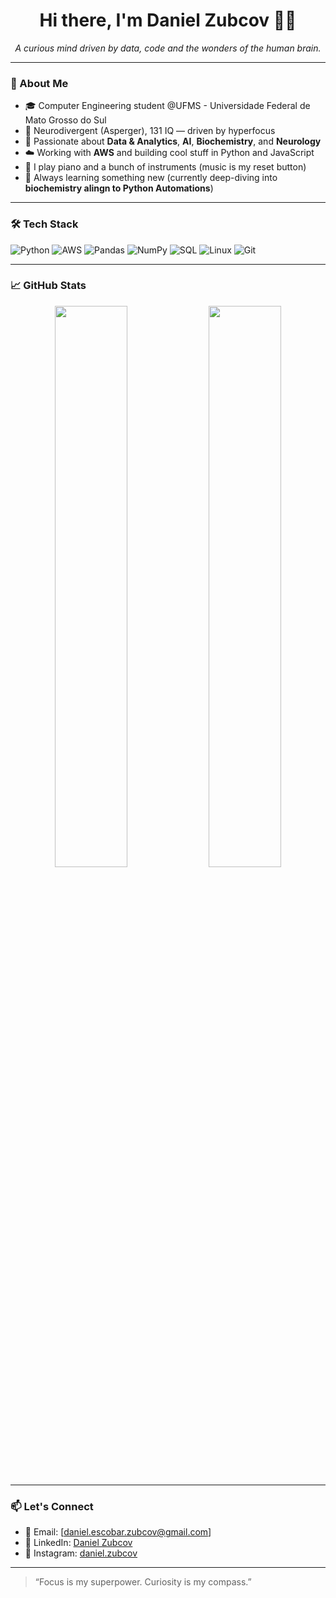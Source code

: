 <h1 align="center">Hi there, I'm Daniel Zubcov 👨‍💻</h1>

<p align="center">
  <i>A curious mind driven by data, code and the wonders of the human brain.</i>
</p>

---

### 🚀 About Me

- 🎓 Computer Engineering student @UFMS - Universidade Federal de Mato Grosso do Sul
- 🧠 Neurodivergent (Asperger), 131 IQ — driven by hyperfocus
- 🔬 Passionate about **Data & Analytics**, **AI**, **Biochemistry**, and **Neurology**
- ☁️ Working with **AWS** and building cool stuff in Python and JavaScript
- 🎹 I play piano and a bunch of instruments (music is my reset button)
- 🧩 Always learning something new (currently deep-diving into **biochemistry alingn to Python Automations**)

---

### 🛠️ Tech Stack

![Python](https://img.shields.io/badge/Python-3776AB?style=for-the-badge&logo=python&logoColor=white)
![AWS](https://img.shields.io/badge/AWS-FF9900?style=for-the-badge&logo=amazonaws&logoColor=white)
![Pandas](https://img.shields.io/badge/Pandas-150458?style=for-the-badge&logo=pandas&logoColor=white)
![NumPy](https://img.shields.io/badge/Numpy-013243?style=for-the-badge&logo=numpy&logoColor=white)
![SQL](https://img.shields.io/badge/SQL-4479A1?style=for-the-badge&logo=postgresql&logoColor=white)
![Linux](https://img.shields.io/badge/Linux-FCC624?style=for-the-badge&logo=linux&logoColor=black)
![Git](https://img.shields.io/badge/Git-F05032?style=for-the-badge&logo=git&logoColor=white)

---

### 📈 GitHub Stats

<p align="center">
  <img width="48%" src="https://github-readme-stats.vercel.app/api?username=DanielZubcov&show_icons=true&theme=tokyonight" />
  <img width="48%" src="https://github-readme-streak-stats.herokuapp.com/?user=DanielZubcov&theme=tokyonight" />
</p>

---

### 📫 Let's Connect

- 📧 Email: [daniel.escobar.zubcov@gmail.com]
- 💼 LinkedIn: [Daniel Zubcov](https://www.linkedin.com/in/daniel-zubcov/)
- 📸 Instagram: [daniel.zubcov](https://www.instagram.com/daniel.zubcov/)

---

> “Focus is my superpower. Curiosity is my compass.”
